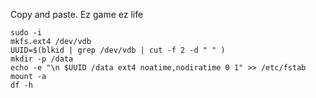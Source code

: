 Copy and paste. Ez game ez life

```
sudo -i
mkfs.ext4 /dev/vdb
UUID=$(blkid | grep /dev/vdb | cut -f 2 -d " " )
mkdir -p /data
echo -e "\n $UUID /data ext4 noatime,nodiratime 0 1" >> /etc/fstab
mount -a
df -h

```
